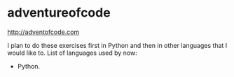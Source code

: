 # adventureofcode
http://adventofcode.com

I plan to do these exercises first in Python and then in other languages that I would like to.
List of languages used by now:  
- Python.
